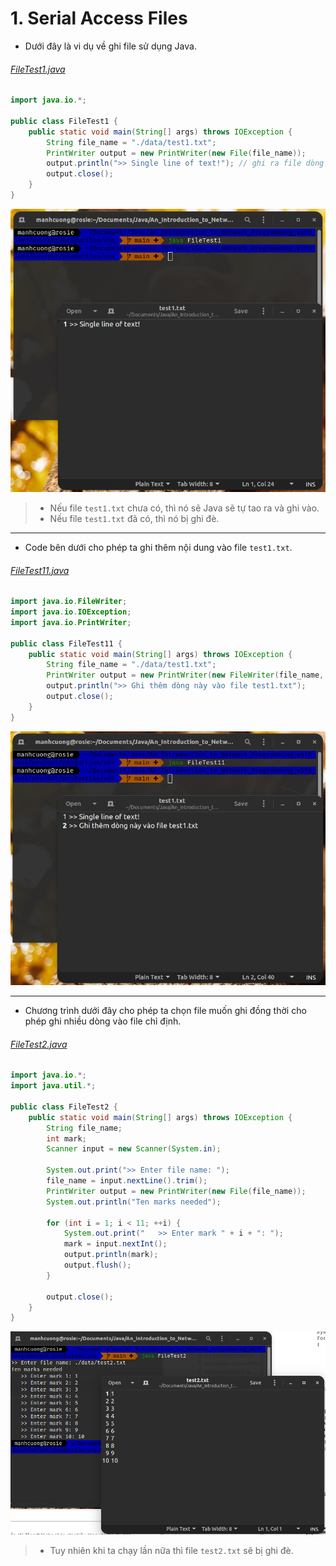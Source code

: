 # 1. Serial Access Files
* Dưới đây là vi dụ về ghi file sử dụng Java.
###### [FileTest1.java](FileTest1.java)
```java
import java.io.*;

public class FileTest1 {
    public static void main(String[] args) throws IOException {
        String file_name = "./data/test1.txt";
        PrintWriter output = new PrintWriter(new File(file_name));
        output.println(">> Single line of text!"); // ghi ra file dòng này
        output.close();
    }
}
```
![](../images/04_00.png)

> * Nếu file `test1.txt` chưa có, thì nó sẽ Java sẽ tự tao ra và ghi vào.
> * Nếu file `test1.txt` đã có, thì nó bị ghi đè.

<hr>

* Code bên dưới cho phép ta ghi thêm nội dung vào file `test1.txt`.
###### [FileTest11.java](FileTest11.java)
```java
import java.io.FileWriter;
import java.io.IOException;
import java.io.PrintWriter;

public class FileTest11 {
    public static void main(String[] args) throws IOException {
        String file_name = "./data/test1.txt";
        PrintWriter output = new PrintWriter(new FileWriter(file_name, true));
        output.println(">> Ghi thêm dòng này vào file test1.txt");
        output.close();
    }
}
```
![](../images/04_01.png)

<hr>

* Chương trình dưới đây cho phép ta chọn file muốn ghi đồng thời cho phép ghi nhiều dòng vào file chỉ định.
###### [FileTest2.java](FileTest2.java)
```java
import java.io.*;
import java.util.*;

public class FileTest2 {
    public static void main(String[] args) throws IOException {
        String file_name;
        int mark;
        Scanner input = new Scanner(System.in);

        System.out.print(">> Enter file name: ");
        file_name = input.nextLine().trim();
        PrintWriter output = new PrintWriter(new File(file_name));
        System.out.println("Ten marks needed");

        for (int i = 1; i < 11; ++i) {
            System.out.print("   >> Enter mark " + i + ": ");
            mark = input.nextInt();
            output.println(mark);
            output.flush();
        }

        output.close();
    }
}
```
![](../images/04_02.png)
> * Tuy nhiên khi ta chạy lần nữa thì file `test2.txt` sẽ bị ghi đè.

